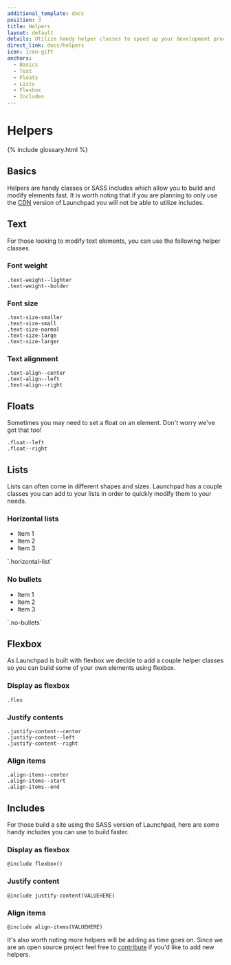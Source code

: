 ```yaml
---
additional_template: docs
position: 3
title: Helpers
layout: default
details: Utilize handy helper classes to speed up your development process.
direct_link: docs/helpers
icon: icon-gift
anchors:
  - Basics
  - Text
  - Floats
  - Lists
  - Flexbox
  - Includes
---
```


# Helpers

{% include glossary.html %}

## Basics
Helpers are handy classes or SASS includes which allow you to build and modify elements fast. It is worth noting that if you are planning to only use the [CDN]('/overview/#getting-started') version of Launchpad you will not be able to utilize includes.

## Text
For those looking to modify text elements, you can use the following helper classes.

### Font weight

`.text-weight--lighter`<br>
`.text-weight--bolder`

### Font size

`.text-size-smaller`<br>
`.text-size-small`<br>
`.text-size-normal`<br>
`.text-size-large`<br>
`.text-size-larger`

### Text alignment

`.text-align--center`<br>
`.text-align--left`<br>
`.text-align--right`

## Floats
Sometimes you may need to set a float on an element. Don't worry we've got that too!

`.float--left`<br>
`.float--right`

## Lists
Lists can often come in different shapes and sizes. Launchpad has a couple classes you can add to your lists in order to quickly modify them to your needs.

### Horizontal lists

<ul class="horizontal-list">
  <li>Item 1</li>
  <li>Item 2</li>
  <li>Item 3</li>
</ul>
`.horizontal-list`

### No bullets

<ul class="no-bullets">
  <li>Item 1</li>
  <li>Item 2</li>
  <li>Item 3</li>
</ul>
`.no-bullets`

## Flexbox
As Launchpad is built with flexbox we decide to add a couple helper classes so you can build some of your own elements using flexbox.

### Display as flexbox
`.flex`

### Justify contents
`.justify-content--center`<br>
`.justify-content--left`<br>
`.justify-content--right`

### Align items
`.align-items--center`<br>
`.align-items--start`<br>
`.align-items--end`

## Includes
For those build a site using the SASS version of Launchpad, here are some handy includes you can use to build faster.

### Display as flexbox
`@include flexbox()`

### Justify content
`@include justify-content(VALUEHERE)`

### Align items
`@include align-items(VALUEHERE)`

It's also worth noting more helpers will be adding as time goes on. Since we are an open source project feel free to [contribute]('https://github.com/Bracketeers/Launchpad/issues') if you'd like to add new helpers.

<br>